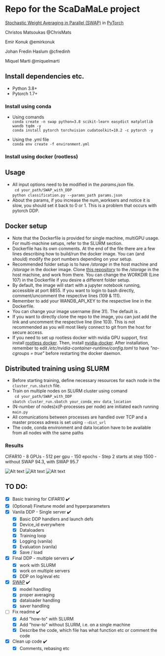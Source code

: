 # Repo for the ScaDaMaLe project
[Stochastic Weight Averaging in Parallel (SWAP)](https://openreview.net/pdf?id=rygFWAEFwS) in [PyTorch](https://pytorch.org/)

Christos Matsoukas @ChrisMats

Emir Konuk @emirkonuk

Johan Fredin Haslum @cfredinh

Miquel Marti @miquelmarti

## Install dependencies etc.

- Python 3.8+ 
- Pytorch 1.7+

### Install using conda
- Using comands\
```conda create -n swap python=3.8 scikit-learn easydict matplotlib wandb tqdm -y```\
```conda install pytorch torchvision cudatoolkit=10.2 -c pytorch -y```

- Using the .yml file\
```conda env create -f environment.yml```

### Install using docker (rootless)

## Usage
- All input options need to be modified in the _params.json_ file.\
``` cd your_path/SWAP_with_DDP```\
```python classification.py --params_path params.json```
- About the params, if you increase the num_worksers and notice it is slow, you should set it back to 0 or 1. This is a problem that occurs with pytorch DDP.

## Docker setup
- Note that the Dockerfile is provided for single machine, multiGPU usage. For multi-machine setups, refer to the SLURM section.
- Dockerfile has its own comments. At the end of the file there are a few lines describing how to build/run the docker image. You can (and should) modify the port numbers depending on your setup. 
- Recommended folder setup is to have _/storage_ in the host machine and _/storage_ in the docker image. Clone [this repository](https://github.com/ChrisMats/SWAP_with_DDP) to the _/storage_ in the host machine, and work from there. You can change the WORKDIR (Line 107) in the Dockerfile if you desire a different folder setup. 
- By default, the image will start with a jupyter notebook running, accessible at port 8855. If you want to login to bash directly, comment/uncomment the respective lines (109 & 111).
- Remember to add your WANDB_API_KEY to the respective line in the Dockerfile.
- You can change your image username (line 31). The default is <swapuser>.
- If you want to directly clone the repo to the image, you can just add the link and uncomment the respective line (line 103). This is not recommended as you will most likely connect to git from the host for secure access.
- If you need to set up rootless docker with nvidia GPU support, first install [rootless docker](https://docs.docker.com/engine/security/rootless/). Then, install [nvidia-docker](https://github.com/NVIDIA/nvidia-docker). After installation, remember to edit _/etc/nvidia-container-runtime/config.toml_ to have _"no-cgroups = true"_ before restarting the docker daemon.

## Distributed training using SLURM

- Before starting training, define necessary resources for each node in the ```cluster_run.sbatch``` file.
- Train on multiple nodes on SLURM cluster using comand \
``` cd your_path/SWAP_with_DDP```\
```sbatch cluster_run.sbatch your_conda_env data_location```
- (N-number of nodes)x(P-processes per node) are initiated each running ```main.py```
- All comunications between processes are handled over TCP and a master process adress is set using ```--dist_url```
- The code, conda environment and data location have to be available from all nodes with the same paths



### Results
CIFAR10 - 8 GPUs - 512 per gpu - 150 epochs - Step 2 starts at step 1500 - without SWAP 94.3, with SWAP 95.7

![Alt text](images/loss.png?raw=true "Loss evalution")
![Alt text](images/acc.png?raw=true "Accuracy evalution")
![Alt text](images/lr.png?raw=true "Learning rate schedule")

## TO DO:
- [x] Basic training for CIFAR10 :heavy_check_mark:
- [x] (Optional) Finetune model and hyperparameters
- [x] Vanila DDP - Single server :heavy_check_mark:
    - [x] Basic DDP handlers and launch defs
    - [x] Device_id everywhere 
    - [x] Dataloaders
    - [x] Training loop
    - [x] Logging (vanila)    
    - [x] Evaluation (vanila)        
    - [x] Save / load

- [x] Final DDP - multiple servers :heavy_check_mark:
    - [x] work with SLURM
    - [x] work on multiple servers  
    - [x] DDP on log/eval etc     
- [x] [SWAP](https://openreview.net/pdf?id=rygFWAEFwS) :heavy_check_mark:
    - [x] model handling
    - [x] proper averaging
    - [x] dataloader handling    
    - [x] saver handling        
- [ ] Fix readme :heavy_check_mark:
    - [x] Add "how-to" with SLURM
    - [x] Add "how-to" without SLURM, i.e. on a single machine
    - [x] Describe the code, which file has what function etc or comment the code
- [x] Clean up code :heavy_check_mark:
    - [x] Comments, rebasing etc
